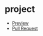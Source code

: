 # project
- [Preview](https://nataligru.github.io/project/) 
- [Pull Request](https://github.com/nataligru/project/pull/1/files)
